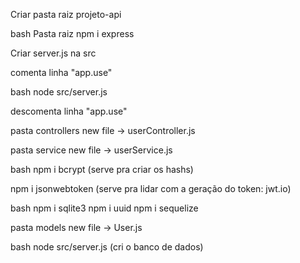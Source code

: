 Criar pasta raiz projeto-api

bash
Pasta raiz
npm i express

Criar server.js na src

comenta linha "app.use"

bash
node src/server.js

descomenta linha "app.use"

pasta controllers
new file -> userController.js

pasta service
new file -> userService.js


bash
npm i bcrypt 
(serve pra criar os hashs)

npm i jsonwebtoken
(serve pra lidar com a geração do token: jwt.io)


bash
npm i sqlite3
npm i uuid
npm i sequelize


pasta models 
new file -> User.js

bash
node src/server.js
(cri o banco de dados)


